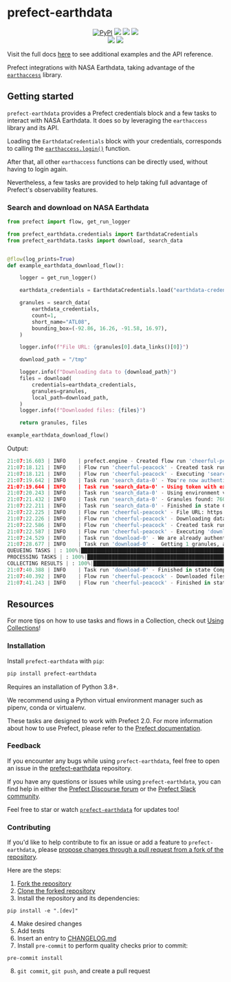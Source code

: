 # prefect-earthdata

<p align="center">
    <!--- Insert a cover image here -->
    <!--- <br> -->
    <a href="https://pypi.python.org/pypi/prefect-earthdata/" alt="PyPI version">
        <img alt="PyPI" src="https://img.shields.io/pypi/v/prefect-earthdata?color=0052FF&labelColor=090422"></a>
    <a href="https://github.com/giorgiobasile/prefect-earthdata/" alt="Stars">
        <img src="https://img.shields.io/github/stars/giorgiobasile/prefect-earthdata?color=0052FF&labelColor=090422" /></a>
    <a href="https://pypistats.org/packages/prefect-earthdata/" alt="Downloads">
        <img src="https://img.shields.io/pypi/dm/prefect-earthdata?color=0052FF&labelColor=090422" /></a>
    <a href="https://github.com/giorgiobasile/prefect-earthdata/pulse" alt="Activity">
        <img src="https://img.shields.io/github/commit-activity/m/giorgiobasile/prefect-earthdata?color=0052FF&labelColor=090422" /></a>
    <br>
    <a href="https://prefect-community.slack.com" alt="Slack">
        <img src="https://img.shields.io/badge/slack-join_community-red.svg?color=0052FF&labelColor=090422&logo=slack" /></a>
    <a href="https://discourse.prefect.io/" alt="Discourse">
        <img src="https://img.shields.io/badge/discourse-browse_forum-red.svg?color=0052FF&labelColor=090422&logo=discourse" /></a>
</p>

Visit the full docs [here](https://giorgiobasile.github.io/prefect-earthdata) to see additional examples and the API reference.

Prefect integrations with NASA Earthdata, taking advantage of the [`earthaccess`](https://nsidc.github.io/earthaccess/) library.


## Getting started

`prefect-earthdata` provides a Prefect credentials block and a few tasks to interact with
NASA Earthdata. It does so by leveraging the `earthaccess` library and its API.

Loading the `EarthdataCredentials` block with your credentials, corresponds to calling the [`earthaccess.login()`](https://nsidc.github.io/earthaccess/user-reference/api/api/#earthaccess.api.login) function.

After that, all other `earthaccess` functions can be directly used, without having to login again.

Nevertheless, a few tasks are provided to help taking full advantage of Prefect's observability features.

### Search and download on NASA Earthdata

```python
from prefect import flow, get_run_logger

from prefect_earthdata.credentials import EarthdataCredentials
from prefect_earthdata.tasks import download, search_data


@flow(log_prints=True)
def example_earthdata_download_flow():

    logger = get_run_logger()

    earthdata_credentials = EarthdataCredentials.load("earthdata-credentials")

    granules = search_data(
        earthdata_credentials,
        count=1,
        short_name="ATL08",
        bounding_box=(-92.86, 16.26, -91.58, 16.97),
    )

    logger.info(f"File URL: {granules[0].data_links()[0]}")

    download_path = "/tmp"

    logger.info(f"Downloading data to {download_path}")
    files = download(
        credentials=earthdata_credentials,
        granules=granules,
        local_path=download_path,
    )
    logger.info(f"Downloaded files: {files}")

    return granules, files

example_earthdata_download_flow()
```

Output:

```python
21:07:16.603 | INFO    | prefect.engine - Created flow run 'cheerful-peacock' for flow 'example-earthdata-download-flow'
21:07:18.121 | INFO    | Flow run 'cheerful-peacock' - Created task run 'search_data-0' for task 'search_data'
21:07:18.121 | INFO    | Flow run 'cheerful-peacock' - Executing 'search_data-0' immediately...
21:07:19.642 | INFO    | Task run 'search_data-0' - You're now authenticated with NASA Earthdata Login
21:07:19.644 | INFO    | Task run 'search_data-0' - Using token with expiration date: 09/01/2023
21:07:20.243 | INFO    | Task run 'search_data-0' - Using environment variables for EDL
21:07:21.432 | INFO    | Task run 'search_data-0' - Granules found: 760
21:07:22.211 | INFO    | Task run 'search_data-0' - Finished in state Completed()
21:07:22.225 | INFO    | Flow run 'cheerful-peacock' - File URL: https://data.nsidc.earthdatacloud.nasa.gov/nsidc-cumulus-prod-protected/ATLAS/ATL08/005/2018/11/05/ATL08_20181105083647_05760107_005_01.h5
21:07:22.226 | INFO    | Flow run 'cheerful-peacock' - Downloading data to /tmp
21:07:22.586 | INFO    | Flow run 'cheerful-peacock' - Created task run 'download-0' for task 'download'
21:07:22.587 | INFO    | Flow run 'cheerful-peacock' - Executing 'download-0' immediately...
21:07:24.529 | INFO    | Task run 'download-0' - We are already authenticated with NASA EDL
21:07:28.677 | INFO    | Task run 'download-0' -  Getting 1 granules, approx download size: 0.0 GB
QUEUEING TASKS | : 100%|███████████████████████████████████████████████████████████████████████████████████████████████████████████████████████████████████| 1/1 [00:00<00:00, 2016.49it/s]
PROCESSING TASKS | : 100%|███████████████████████████████████████████████████████████████████████████████████████████████████████████████████████████████████| 1/1 [00:11<00:00, 11.45s/it]
COLLECTING RESULTS | : 100%|██████████████████████████████████████████████████████████████████████████████████████████████████████████████████████████████| 1/1 [00:00<00:00, 25115.59it/s]
21:07:40.388 | INFO    | Task run 'download-0' - Finished in state Completed()
21:07:40.392 | INFO    | Flow run 'cheerful-peacock' - Downloaded files: ['ATL08_20181105083647_05760107_005_01.h5']
21:07:41.243 | INFO    | Flow run 'cheerful-peacock' - Finished in state Completed()
```

## Resources

For more tips on how to use tasks and flows in a Collection, check out [Using Collections](https://docs.prefect.io/collections/usage/)!

### Installation

Install `prefect-earthdata` with `pip`:

```bash
pip install prefect-earthdata
```

Requires an installation of Python 3.8+.

We recommend using a Python virtual environment manager such as pipenv, conda or virtualenv.

These tasks are designed to work with Prefect 2.0. For more information about how to use Prefect, please refer to the [Prefect documentation](https://docs.prefect.io/).

<!--- ### Saving credentials to block

Note, to use the `load` method on Blocks, you must already have a block document [saved through code](https://docs.prefect.io/concepts/blocks/#saving-blocks) or [saved through the UI](https://docs.prefect.io/ui/blocks/).

Below is a walkthrough on saving block documents through code.

1. Head over to <SERVICE_URL>.
2. Login to your <SERVICE> account.
3. Click "+ Create new secret key".
4. Copy the generated API key.
5. Create a short script, replacing the placeholders (or do so in the UI).

```python
from prefect_earthdata import Block
Block(api_key="API_KEY_PLACEHOLDER").save("BLOCK_NAME_PLACEHOLDER")
```

Congrats! You can now easily load the saved block, which holds your credentials:

```python
from prefect_earthdata import Block
Block.load("BLOCK_NAME_PLACEHOLDER")
```

!!! info "Registering blocks"

    Register blocks in this module to
    [view and edit them](https://docs.prefect.io/ui/blocks/)
    on Prefect Cloud:

    ```bash
    prefect block register -m prefect_earthdata
    ```

A list of available blocks in `prefect-earthdata` and their setup instructions can be found [here](https://giorgiobasile.github.io/prefect-earthdata/blocks_catalog).

--->

### Feedback

If you encounter any bugs while using `prefect-earthdata`, feel free to open an issue in the [prefect-earthdata](https://github.com/giorgiobasile/prefect-earthdata) repository.

If you have any questions or issues while using `prefect-earthdata`, you can find help in either the [Prefect Discourse forum](https://discourse.prefect.io/) or the [Prefect Slack community](https://prefect.io/slack).

Feel free to star or watch [`prefect-earthdata`](https://github.com/giorgiobasile/prefect-earthdata) for updates too!

### Contributing

If you'd like to help contribute to fix an issue or add a feature to `prefect-earthdata`, please [propose changes through a pull request from a fork of the repository](https://docs.github.com/en/pull-requests/collaborating-with-pull-requests/proposing-changes-to-your-work-with-pull-requests/creating-a-pull-request-from-a-fork).

Here are the steps:

1. [Fork the repository](https://docs.github.com/en/get-started/quickstart/fork-a-repo#forking-a-repository)
2. [Clone the forked repository](https://docs.github.com/en/get-started/quickstart/fork-a-repo#cloning-your-forked-repository)
3. Install the repository and its dependencies:
```
pip install -e ".[dev]"
```
4. Make desired changes
5. Add tests
6. Insert an entry to [CHANGELOG.md](https://github.com/giorgiobasile/prefect-earthdata/blob/main/CHANGELOG.md)
7. Install `pre-commit` to perform quality checks prior to commit:
```
pre-commit install
```
8. `git commit`, `git push`, and create a pull request
